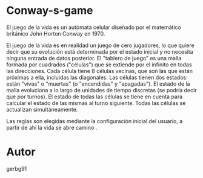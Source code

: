 # Conway-s-game

El juego de la vida es un autómata celular diseñado por el matemático británico John Horton Conway en 1970.

El juego de la vida es en realidad un juego de cero jugadores, lo que quiere decir que su evolución está determinada por el estado inicial y no necesita ninguna entrada de datos posterior. El "tablero de juego" es una malla formada por cuadrados ("células") que se extiende por el infinito en todas las direcciones. Cada célula tiene 8 células vecinas, que son las que están próximas a ella, incluidas las diagonales. Las células tienen dos estados: están "vivas" o "muertas" (o "encendidas" y "apagadas"). El estado de la malla evoluciona a lo largo de unidades de tiempo discretas (se podría decir que por turnos). El estado de todas las células se tiene en cuenta para calcular el estado de las mismas al turno siguiente. Todas las células se actualizan simultáneamente.

Las reglas son elegidas mediante la configuración inicial del usuario, a partir de ahí la vida se abre camino .

# Autor

gerbg91
